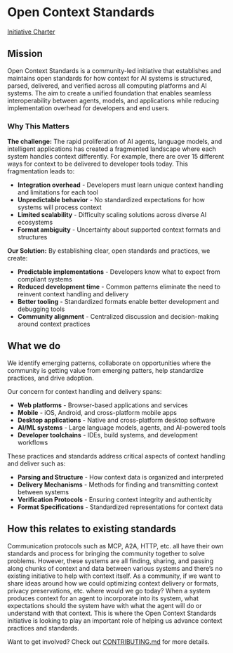 # Open Context Standards

[Initiative Charter](./CHARTER.md)

## **Mission**

Open Context Standards is a community-led initiative that establishes and maintains open standards for how context for AI systems is structured, parsed, delivered, and verified across all computing platforms and AI systems. The aim to create a unified foundation that enables seamless interoperability between agents, models, and applications while reducing implementation overhead for developers and end users.

### **Why This Matters**

**The challenge:** The rapid proliferation of AI agents, language models, and intelligent applications has created a fragmented landscape where each system handles context differently. For example, there are over 15 different ways for context to be delivered to developer tools today. This fragmentation leads to:

- **Integration overhead** - Developers must learn unique context handling and limitations for each tool
- **Unpredictable behavior** - No standardized expectations for how systems will process context
- **Limited scalability** - Difficulty scaling solutions across diverse AI ecosystems
- **Format ambiguity** - Uncertainty about supported context formats and structures

**Our Solution:** By establishing clear, open standards and practices, we create:

- **Predictable implementations** - Developers know what to expect from compliant systems
- **Reduced development time** - Common patterns eliminate the need to reinvent context handling and delivery
- **Better tooling** - Standardized formats enable better development and debugging tools
- **Community alignment** - Centralized discussion and decision-making around context practices

## **What we do**

We identify emerging patterns, collaborate on opportunities where the community is getting value from emerging patters, help standardize practices, and drive adoption.

Our concern for context handling and delivery spans:

- **Web platforms** - Browser-based applications and services
- **Mobile** - iOS, Android, and cross-platform mobile apps
- **Desktop applications** - Native and cross-platform desktop software
- **AI/ML systems** - Large language models, agents, and AI-powered tools
- **Developer toolchains** - IDEs, build systems, and development workflows

These practices and standards address critical aspects of context handling and deliver such as:

- **Parsing and Structure** - How context data is organized and interpreted
- **Delivery Mechanisms** - Methods for finding and transmitting context between systems
- **Verification Protocols** - Ensuring context integrity and authenticity
- **Format Specifications** - Standardized representations for context data

## How this relates to existing standards

Communication protocols such as MCP, A2A, HTTP, etc. all have their own standards and process for bringing the community together to solve problems. However, these systems are all finding, sharing, and passing along chunks of context and data between various systems and there’s no existing initiative to help with context itself. As a community, if we want to share ideas around how we could optimizing context delivery or formats, privacy preservations, etc. where would we go today? When a system produces context for an agent to incorporate into its system, what expectations should the system have with what the agent will do or understand with that context. This is where the Open Context Standards initiative is looking to play an important role of helping us advance context practices and standards.


Want to get involved? Check out [CONTRIBUTING.md](./CONTRIBUTING.md) for more details.
